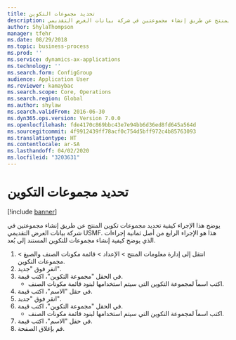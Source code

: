 ```yaml
---
title: تحديد مجموعات التكوين
description: يوضح هذا الإجراء كيفية تحديد مجموعات تكوين المنتج عن طريق إنشاء مجموعتين في شركة بيانات العرض التقديمي USMF.
author: ShylaThompson
manager: tfehr
ms.date: 08/29/2018
ms.topic: business-process
ms.prod: ''
ms.service: dynamics-ax-applications
ms.technology: ''
ms.search.form: ConfigGroup
audience: Application User
ms.reviewer: kamaybac
ms.search.scope: Core, Operations
ms.search.region: Global
ms.author: shylaw
ms.search.validFrom: 2016-06-30
ms.dyn365.ops.version: Version 7.0.0
ms.openlocfilehash: fde4170c869bbc43e7e94bb6d36ed8fd645a564d
ms.sourcegitcommit: 4f9912439ff78acf0c754d5bff972c4b85763093
ms.translationtype: HT
ms.contentlocale: ar-SA
ms.lasthandoff: 04/02/2020
ms.locfileid: "3203631"
---
```

# <a name="define-configuration-groups"></a>تحديد مجموعات التكوين

[!include [banner](../../includes/banner.md)]

يوضح هذا الإجراء كيفية تحديد مجموعات تكوين المنتج عن طريق إنشاء مجموعتين في شركة بيانات العرض التقديمي USMF. هذا هو الإجراء الرابع من أصل ثمانية إجراءات الذي يوضح كيفية إنشاء مجموعات للتكوين المستند إلى بُعد.

1. انتقل إلى إدارة معلومات المنتج > الإعداد > قائمة مكونات الصنف والصيغ > مجموعات التكوين.
2. انقر فوق "جديد".
3. في الحقل "مجموعة التكوين"، اكتب قيمة.
    * اكتب اسماً لمجموعة التكوين التي سيتم استخدامها لبنود قائمة مكونات الصنف.  
4. في حقل "الاسم"، اكتب قيمة.
5. انقر فوق "جديد".
6. في الحقل "مجموعة التكوين"، اكتب قيمة.
    * اكتب اسماً لمجموعة التكوين التي سيتم استخدامها لبنود قائمة مكونات الصنف.  
7. في حقل "الاسم"، اكتب قيمة.
8. قم بإغلاق الصفحة.

